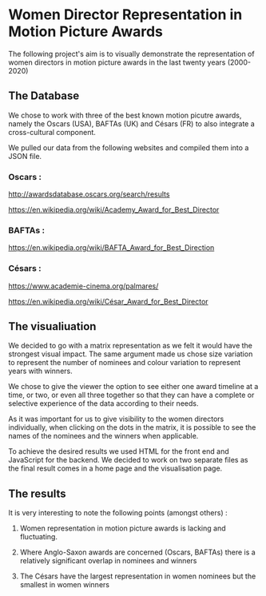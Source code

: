 # Women Director Representation in Motion Picture Awards

The following project's aim is to visually demonstrate the representation of women directors in motion picture awards in the last twenty years (2000-2020)


## The Database 

We chose to work with three of the best known motion picutre awards, namely the Oscars (USA), BAFTAs (UK) and Césars (FR) to also integrate a cross-cultural component. 

We pulled our data from the following websites and compiled them into a JSON file. 

### Oscars : 
http://awardsdatabase.oscars.org/search/results

https://en.wikipedia.org/wiki/Academy_Award_for_Best_Director

### BAFTAs :
https://en.wikipedia.org/wiki/BAFTA_Award_for_Best_Direction

### Césars : 
https://www.academie-cinema.org/palmares/

https://en.wikipedia.org/wiki/César_Award_for_Best_Director


## The visualiuation 

We decided to go with a matrix representation as we felt it would have the strongest visual impact. The same argument made us chose size variation to represent the number of nominees and colour variation to represent years with winners. 

We chose to give the viewer the option to see either one award timeline at a time, or two, or even all three together so that they can have a complete or selective experience of the data according to their needs. 

As it was important for us to give visibility to the women directors individually, when clicking on the dots in the matrix, it is possible to see the names of the nominees and the winners when applicable. 

To achieve the desired results we used HTML for the front end and JavaScript for the backend. We decided to work on two separate files as the final result comes in a home page and the visualisation page. 

## The results 

It is very interesting to note the following points (amongst others) : 

1. Women representation in motion picture awards is lacking and fluctuating. 

2. Where Anglo-Saxon awards are concerned (Oscars, BAFTAs) there is a relatively significant overlap in nominees and winners 

3. The Césars have the largest representation in women nominees but the smallest in women winners 
